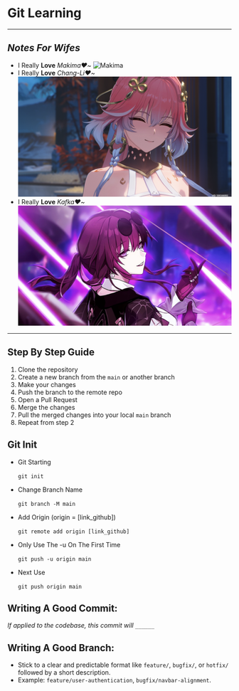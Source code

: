 # **Git Learning**

---

## _Notes For Wifes_

- I Really **Love** _Makima❤️~_
  ![Makima](image/makima.png)
- I Really **Love** _Chang-Li❤️~_
  ![Chang-Li](image/changli.png)
- I Really **Love** _Kafka❤️~_
  ![Chang-Li](image/kafka.png)

---

## Step By Step Guide

1. Clone the repository
2. Create a new branch from the `main` or another branch
3. Make your changes
4. Push the branch to the remote repo
5. Open a Pull Request
6. Merge the changes
7. Pull the merged changes into your local `main` branch
8. Repeat from step 2

## Git Init

- Git Starting

  `git init`

- Change Branch Name

  `git branch -M main`

- Add Origin (origin = [link_github])

  `git remote add origin [link_github]`

- Only Use The -u On The First Time

  `git push -u origin main`

- Next Use

  `git push origin main`

## Writing A Good Commit:

_If applied to the codebase, this commit will `______`_

## Writing A Good Branch:

- Stick to a clear and predictable format like `feature/`, `bugfix/`, or `hotfix/` followed by a short description.
- Example: `feature/user-authentication`, `bugfix/navbar-alignment`.
